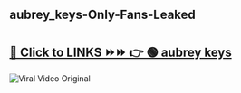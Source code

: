 
 ## aubrey_keys-Only-Fans-Leaked

# <h2><a href="https://clipsfans.com/aubrey_keys&ref=git">🔗 Click to LINKS ⏩⏩ 👉 🟢 aubrey keys </a></h2>

<a href="https://clipsfans.com/aubrey_keys&ref=git" rel="nofollow" data-target="animated-image.originalLink"><img src="https://i.ibb.co.com/xMMVF88/686577567.gif" alt="Viral Video Original" style="max-width: 100%; display: inline-block;" data-target="animated-image.originalImage"></a>
